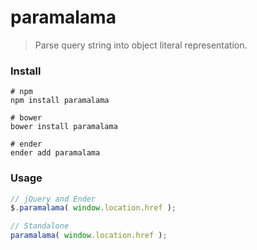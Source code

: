 paramalama
==========

> Parse query string into object literal representation.



### Install

```shell
# npm
npm install paramalama

# bower
bower install paramalama

# ender
ender add paramalama
```



### Usage

```javascript
// jQuery and Ender
$.paramalama( window.location.href );

// Standalone
paramalama( window.location.href );
```